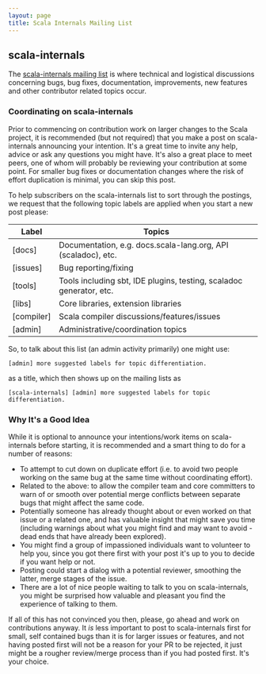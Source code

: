 ```yaml
---
layout: page
title: Scala Internals Mailing List
---
```


## scala-internals

The [scala-internals mailing list](https://groups.google.com/d/forum/scala-internals) is where technical and logistical discussions concerning bugs, bug fixes, documentation, improvements, new features and other contributor related topics occur. 

### Coordinating on scala-internals

Prior to commencing on contribution work on larger changes to the Scala project, it is recommended (but not required) that you make a post on scala-internals announcing your intention. It's a great time to invite any help, advice or ask any questions you might have. It's also a great place to meet peers, one of whom will probably be reviewing your contribution at some point.  For smaller bug fixes or documentation changes where the risk of effort duplication is minimal, you can skip this post. 

To help subscribers on the scala-internals list to sort through the postings, we request that the following topic labels are applied when you start a new post please:

| Label     | Topics                                                |
|-----------|-------------------------------------------------------|
| [docs]    | Documentation, e.g. docs.scala-lang.org, API (scaladoc), etc. |
| [issues]  | Bug reporting/fixing |
| [tools]   | Tools including sbt, IDE plugins, testing, scaladoc generator, etc. |
| [libs]    | Core libraries, extension libraries |
| [compiler] | Scala compiler discussions/features/issues |
| [admin]   | Administrative/coordination topics |

So, to talk about this list (an admin activity primarily) one might use:

`[admin] more suggested labels for topic differentiation.`

as a title, which then shows up on the mailing lists as

`[scala-internals] [admin] more suggested labels for topic differentiation.`

### Why It's a Good Idea

While it is optional to announce your intentions/work items on scala-internals before starting, it is recommended and a smart thing to do for a number of reasons:

* To attempt to cut down on duplicate effort (i.e. to avoid two people working on the same bug at the same time without coordinating effort).
* Related to the above: to allow the compiler team and core committers to warn of or smooth over potential merge conflicts between separate bugs that might affect the same code.
* Potentially someone has already thought about or even worked on that issue or a related one, and has valuable insight that might save you time (including warnings about what you might find and may want to avoid - dead ends that have already been explored).
* You might find a group of impassioned individuals want to volunteer to help you, since you got there first with your post it's up to you to decide if you want help or not.
* Posting could start a dialog with a potential reviewer, smoothing the latter, merge stages of the issue.
* There are a lot of nice people waiting to talk to you on scala-internals, you might be surprised how valuable and pleasant you find the experience of talking to them.

If all of this has not convinced you then, please, go ahead and work on contributions anyway. It *is* less important to post to scala-internals first for small, self contained bugs than it is for larger issues or features, and not having posted first will not be a reason for your PR to be rejected, it just might be a rougher review/merge process than if you had posted first. It's your choice.

